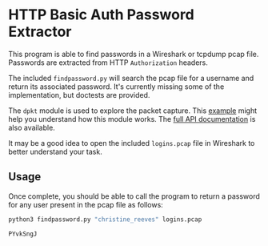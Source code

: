 HTTP Basic Auth Password Extractor
==================================

This program is able to find passwords in a Wireshark or tcpdump pcap file. Passwords are extracted from HTTP `Authorization` headers.

The included `findpassword.py` will search the pcap file for a username and return its associated password. It's currently missing some of the implementation, but doctests are provided.

The `dpkt` module is used to explore the packet capture. This [example](https://dpkt.readthedocs.io/en/latest/print_http_requests.html) might help you understand how this module works. The [full API documentation](https://dpkt.readthedocs.io/en/latest/api/index.html) is also available.

It may be a good idea to open the included `logins.pcap` file in Wireshark to better understand your task.

Usage
-----

Once complete, you should be able to call the program to return a password for any user present in the pcap file as follows:

```bash
python3 findpassword.py "christine_reeves" logins.pcap
```

```
PYvkSngJ
```
